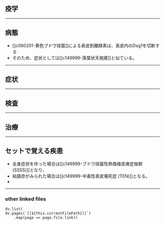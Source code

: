## 疫学
---
## 病態
- [[c060201-黄色ブドウ球菌]]による表皮剝離酵素は、表皮内のDsg1を切断する
- そのため、症状としては[[c149999-落葉状天疱瘡]]と似ている。
---
## 症状
---
## 検査
---
## 治療
---
## セットで覚える疾患
- 全身症状を伴った場合は[[c149999-ブドウ球菌性熱傷様皮膚症候群 (SSSS)]]となり、
- 粘膜疹がみられた場合は[[c149999-中毒性表皮壊死症 (TEN)]]となる。
- 
---
### other linked files
```dataviewjs
dv.list(
dv.pages(`[[${this.currentFilePath}]]`)
	.map(page => page.file.link))
```